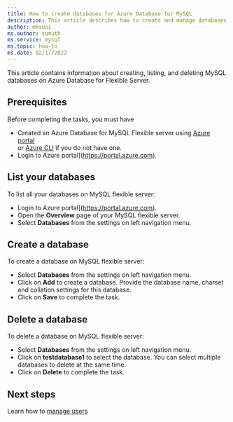 ```yaml
---
title: How to create databases for Azure Database for MySQL
description: This article describes how to create and manage databases on Azure Database for MySQL server.
author: mksuni
ms.author: sumuth
ms.service: mysql
ms.topic: how-to
ms.date: 02/17/2022
---
```


This article contains information about creating, listing, and deleting MySQL databases on Azure Database for Flexible Server. 

## Prerequisites
Before completing the tasks, you must have
- Created an Azure Database for MySQL Flexible server using [Azure portal](./quickstart-create-mysql-server-database-using-azure-portal.md) <br/> or [Azure CLI](./quickstart-create-mysql-server-database-using-azure-cli.md) if you do not have one.
- Login to Azure portal](https://portal.azure.com).


## List your databases
To list all your databases on MySQL flexible server:
- Login to Azure portal](https://portal.azure.com).
- Open the **Overview** page of your MySQL flexible server.
- Select **Databases** from the settings on left navigation menu. 

<!--:::image type="content" source="./databases-view-mysql-flexible-server.png" alt-text="Screenshot showing how to list all the databases on Azure Database for MySQL flexible server":::-->

## Create a database
To create a database on MySQL flexible server:

- Select **Databases** from the settings on left navigation menu. 
- Click on **Add** to create a database. Provide the database name, charset and collation settings for this database.
- Click on  **Save** to complete the task. 

<!--:::image type="content" source="./create-database-azure-mysql-flexible-server.png" alt-text="Screenshot showing how to create a database on Azure Database for MySQL flexible server"::: -->

## Delete a database
To delete a database on MySQL flexible server:

- Select **Databases** from the settings on left navigation menu. 
- Click on **testdatabase1** to select the database. You can select multiple databases to delete at the same time. 
- Click on  **Delete** to complete the task. 

<!--:::image type="content" source="./delete-database-on-mysql-flexible-server.png" alt-text="Screenshot showing how to delete a database on Azure Database for MySQL flexible server"::: -->

## Next steps

Learn how to [manage users](../howto-create-users.md)
